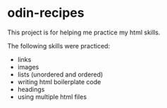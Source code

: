 # odin-recipes
This project is for helping me practice my html skills.

The following skills were practiced:
* links
* images
* lists (unordered and ordered)
* writing html boilerplate code
* headings
* using multiple html files
